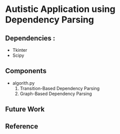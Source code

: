 # Autistic Application using Dependency Parsing

## Dependencies :
- Tkinter
- Scipy

## Components
- algorith.py
    1. Transition-Based Dependency Parsing
    2. Graph-Based Dependency Parsing

## Future Work


## Reference